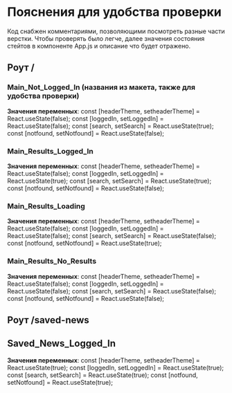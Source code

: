 # Пояснения для удобства проверки

Код снабжен комментариями, позволяющими посмотреть разные части верстки. Чтобы проверять было легче, далее значения состояния стейтов в компоненте App.js и описание что будет отражено.

## Роут /

### Main_Not_Logged_In (названия из макета, также для удобства проверки)
**Значения переменных**: 
const [headerTheme, setheaderTheme] = React.useState(false);
const [loggedIn, setLoggedIn] = React.useState(false);
const [search, setSearch] = React.useState(true);
const [notfound, setNotfound] = React.useState(false);

### Main_Results_Logged_In
**Значения переменных**: 
const [headerTheme, setheaderTheme] = React.useState(false);
const [loggedIn, setLoggedIn] = React.useState(true);
const [search, setSearch] = React.useState(true);
const [notfound, setNotfound] = React.useState(false);

### Main_Results_Loading
**Значения переменных**: 
const [headerTheme, setheaderTheme] = React.useState(false);
const [loggedIn, setLoggedIn] = React.useState(false);
const [search, setSearch] = React.useState(false);
const [notfound, setNotfound] = React.useState(true);

### Main_Results_No_Results 
**Значения переменных**: 
const [headerTheme, setheaderTheme] = React.useState(false);
const [loggedIn, setLoggedIn] = React.useState(false);
const [search, setSearch] = React.useState(false);
const [notfound, setNotfound] = React.useState(false);

## Роут /saved-news

## Saved_News_Logged_In
**Значения переменных**: 
const [headerTheme, setheaderTheme] = React.useState(true);
const [loggedIn, setLoggedIn] = React.useState(true);
const [search, setSearch] = React.useState(true);
const [notfound, setNotfound] = React.useState(true);

